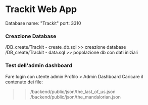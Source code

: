 # Trackit Web App

Database name: "Trackit"
port: 3310

### Creazione Database

/DB_create/Trackit - create_db.sql >> creazione database
/DB_create/Trackit - data.sql >> popolazione db con dati iniziali

### Test dell'admin dashboard

Fare login con utente admin
Profilo > Admin Dashboard
Caricare il contenuto dei file:

> > /backend/public/json/the_last_of_us.json
> > /backend/public/json/the_mandalorian.json
